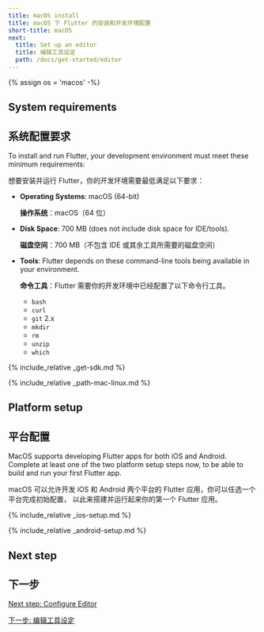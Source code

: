 ```yaml
---
title: macOS install
title: macOS 下 Flutter 的安装和开发环境配置
short-title: macOS
next:
  title: Set up an editor
  title: 编辑工具设定
  path: /docs/get-started/editor
---
```


{% assign os = 'macos' -%}

## System requirements

## 系统配置要求


To install and run Flutter, your development environment must meet these minimum requirements:

想要安装并运行 Flutter，你的开发环境需要最低满足以下要求：

- **Operating Systems**: macOS (64-bit)

  **操作系统**：macOS（64 位）

- **Disk Space**: 700 MB (does not include disk space for IDE/tools).

  **磁盘空间**：700 MB（不包含 IDE 或其余工具所需要的磁盘空间） 

- **Tools**: Flutter depends on these command-line tools being available in your environment.

  **命令工具**：Flutter 需要你的开发环境中已经配置了以下命令行工具。

  - `bash`
  - `curl`
  - `git` 2.x
  - `mkdir`
  - `rm`
  - `unzip`
  - `which`

{% include_relative _get-sdk.md %}

{% include_relative _path-mac-linux.md %}

## Platform setup

## 平台配置


MacOS supports developing Flutter apps for both iOS and Android. Complete at
least one of the two platform setup steps now, to be able to build and run your
first Flutter app.

macOS 可以允许开发 iOS 和 Android 两个平台的 Flutter 应用，你可以任选一个平台完成初始配置，
以此来搭建并运行起来你的第一个 Flutter 应用。

{% include_relative _ios-setup.md %}

{% include_relative _android-setup.md %}

## Next step

## 下一步


[Next step: Configure Editor](/docs/get-started/editor)

[下一步: 编辑工具设定](/docs/get-started/editor)
